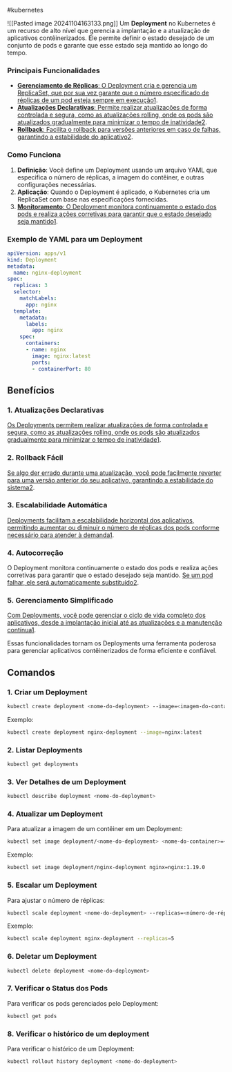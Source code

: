 #kubernetes 

![[Pasted image 20241104163133.png]]
Um **Deployment** no Kubernetes é um recurso de alto nível que gerencia a implantação e a atualização de aplicativos contêinerizados. Ele permite definir o estado desejado de um conjunto de pods e garante que esse estado seja mantido ao longo do tempo.

### Principais Funcionalidades

- [**Gerenciamento de Réplicas**: O Deployment cria e gerencia um ReplicaSet, que por sua vez garante que o número especificado de réplicas de um pod esteja sempre em execução](https://gasparbarancelli.com/post/entendendo-o-deployment-no-kubernetes-conceitos-fundamentais)[1](https://gasparbarancelli.com/post/entendendo-o-deployment-no-kubernetes-conceitos-fundamentais).
- [**Atualizações Declarativas**: Permite realizar atualizações de forma controlada e segura, como as atualizações rolling, onde os pods são atualizados gradualmente para minimizar o tempo de inatividade](https://gasparbarancelli.com/post/entendendo-o-deployment-no-kubernetes-conceitos-fundamentais)[2](https://kubernetes.io/pt-br/docs/tutorials/kubernetes-basics/deploy-app/deploy-intro/).
- [**Rollback**: Facilita o rollback para versões anteriores em caso de falhas, garantindo a estabilidade do aplicativo](https://gasparbarancelli.com/post/entendendo-o-deployment-no-kubernetes-conceitos-fundamentais)[2](https://kubernetes.io/pt-br/docs/tutorials/kubernetes-basics/deploy-app/deploy-intro/).

### Como Funciona

1. **Definição**: Você define um Deployment usando um arquivo YAML que especifica o número de réplicas, a imagem do contêiner, e outras configurações necessárias.
2. **Aplicação**: Quando o Deployment é aplicado, o Kubernetes cria um ReplicaSet com base nas especificações fornecidas.
3. [**Monitoramento**: O Deployment monitora continuamente o estado dos pods e realiza ações corretivas para garantir que o estado desejado seja mantido](https://gasparbarancelli.com/post/entendendo-o-deployment-no-kubernetes-conceitos-fundamentais)[1](https://gasparbarancelli.com/post/entendendo-o-deployment-no-kubernetes-conceitos-fundamentais).

### Exemplo de YAML para um Deployment

```yaml
apiVersion: apps/v1
kind: Deployment
metadata:
  name: nginx-deployment
spec:
  replicas: 3
  selector:
    matchLabels:
      app: nginx
  template:
    metadata:
      labels:
        app: nginx
    spec:
      containers:
      - name: nginx
        image: nginx:latest
        ports:
        - containerPort: 80
```

## Benefícios 
### 1. **Atualizações Declarativas**

[Os Deployments permitem realizar atualizações de forma controlada e segura, como as atualizações rolling, onde os pods são atualizados gradualmente para minimizar o tempo de inatividade](https://www.youtube.com/watch?v=y_vy9NVeCzo)[1](https://www.youtube.com/watch?v=y_vy9NVeCzo).

### 2. **Rollback Fácil**

[Se algo der errado durante uma atualização, você pode facilmente reverter para uma versão anterior do seu aplicativo, garantindo a estabilidade do sistema](https://www.youtube.com/watch?v=9BP48rYQaIY)[2](https://www.youtube.com/watch?v=9BP48rYQaIY).

### 3. **Escalabilidade Automática**

[Deployments facilitam a escalabilidade horizontal dos aplicativos, permitindo aumentar ou diminuir o número de réplicas dos pods conforme necessário para atender à demanda](https://www.youtube.com/watch?v=y_vy9NVeCzo)[1](https://www.youtube.com/watch?v=y_vy9NVeCzo).

### 4. **Autocorreção**

O Deployment monitora continuamente o estado dos pods e realiza ações corretivas para garantir que o estado desejado seja mantido. [Se um pod falhar, ele será automaticamente substituído](https://www.youtube.com/watch?v=9BP48rYQaIY)[2](https://www.youtube.com/watch?v=9BP48rYQaIY).

### 5. **Gerenciamento Simplificado**

[Com Deployments, você pode gerenciar o ciclo de vida completo dos aplicativos, desde a implantação inicial até as atualizações e a manutenção contínua](https://www.youtube.com/watch?v=y_vy9NVeCzo)[1](https://www.youtube.com/watch?v=y_vy9NVeCzo).

Essas funcionalidades tornam os Deployments uma ferramenta poderosa para gerenciar aplicativos contêinerizados de forma eficiente e confiável.


## Comandos 
### 1. **Criar um Deployment**

```sh
kubectl create deployment <nome-do-deployment> --image=<imagem-do-container>
```

Exemplo:

```sh
kubectl create deployment nginx-deployment --image=nginx:latest
```

### 2. **Listar Deployments**

```sh
kubectl get deployments
```

### 3. **Ver Detalhes de um Deployment**

```sh
kubectl describe deployment <nome-do-deployment>
```

### 4. **Atualizar um Deployment**

Para atualizar a imagem de um contêiner em um Deployment:

```sh
kubectl set image deployment/<nome-do-deployment> <nome-do-container>=<nova-imagem>
```

Exemplo:

```sh
kubectl set image deployment/nginx-deployment nginx=nginx:1.19.0
```

### 5. **Escalar um Deployment**

Para ajustar o número de réplicas:

```sh
kubectl scale deployment <nome-do-deployment> --replicas=<número-de-réplicas>
```

Exemplo:

```sh
kubectl scale deployment nginx-deployment --replicas=5
```

### 6. **Deletar um Deployment**

```sh
kubectl delete deployment <nome-do-deployment>
```

### 7. **Verificar o Status dos Pods**

Para verificar os pods gerenciados pelo Deployment:

```sh
kubectl get pods
```

### 8. **Verificar o histórico de um deployment**

Para verificar o histórico de um Deployment:

```sh
kubectl rollout history deployment <nome-do-deployment>
```

